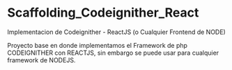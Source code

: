 # Scaffolding_Codeignither_React
Implementacion de Codeignither - ReactJS (o Cualquier Frontend de NODE)

Proyecto base en donde implementamos el Framework de php CODEIGNITHER con REACTJS, sin embargo se puede usar para cualquier framework de NODEJS.

